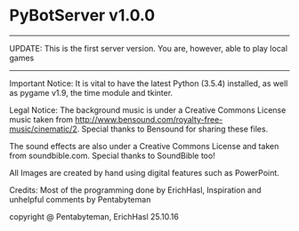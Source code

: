 # PyBotServer v1.0.0

*******
UPDATE: This is the first server version. You are, however, able to play local games
*******

Important Notice: It is vital to have the latest Python (3.5.4) installed, as well as pygame v1.9, the time module and tkinter.

Legal Notice: The background music is under a Creative Commons License music taken from http://www.bensound.com/royalty-free-music/cinematic/2. Special thanks to Bensound for sharing these files.

The sound effects are also under a Creative Commons License and taken from soundbible.com. Special thanks to SoundBible too!

All Images are created by hand using digital features such as PowerPoint.

Credits: Most of the programming done by ErichHasl, Inspiration and unhelpful comments by Pentabyteman

copyright @ Pentabyteman, ErichHasl 25.10.16
